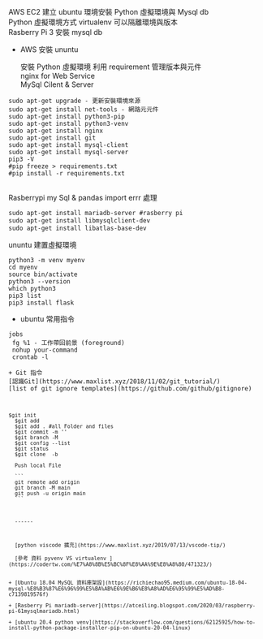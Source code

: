 AWS EC2 建立 ubuntu 環境安裝 Python 虛擬環境與 Mysql db<br>Python 虛擬環境方式 virtualenv 可以隔離環境與版本<br>Rasberry Pi 3 安裝 mysql db<p>



+ AWS  安裝 ununtu <br>

  安裝 Python  虛擬環境 利用 requirement 管理版本與元件<br> nginx for Web Service<br> MySql Cilent & Server<br>


<pre><code>sudo apt-get upgrade - 更新安裝環境來源
sudo apt-get install net-tools - 網路元元件
sudo apt-get install python3-pip 
sudo apt-get install python3-venv 
sudo apt-get install nginx
sudo apt-get install git 
sudo apt-get install mysql-client
sudo apt-get install mysql-server
pip3 -V
#pip freeze > requirements.txt
#pip install -r requirements.txt
</code>
</pre>


Rasberrypi my Sql & pandas import errr 處理

```html
sudo apt-get install mariadb-server #rasberry pi
sudo apt-get install libmysqlclient-dev
sudo apt-get install libatlas-base-dev
```

ununtu 建置虛擬環境<br>

<pre><code>python3 -m venv myenv
cd myenv
source bin/activate
python3 --version
which python3
pip3 list
pip3 install flask
</code></pre>

+ ubuntu 常用指令
<pre><code>jobs
 fg %1 - 工作帶回前景 (foreground)
 nohup your-command 
 crontab -l 

+ Git 指令<br>[認識Git](https://www.maxlist.xyz/2018/11/02/git_tutorial/)<br>[list of git ignore templates](https://github.com/github/gitignore)

  <pre><code>$git init
  $git add <file>
  $git add . #all Folder and files
  $git commit -m '<command>'
  $git branch -M 
  $git config --list
  $git status
  $git clone <repo URL> -b

  Push local File

  ```
  git remote add origin <URL>
  git branch -M main
  git push -u origin main
  ```
  

  
  ------
  
  
  
  [python viscode 擴充](https://www.maxlist.xyz/2019/07/13/vscode-tip/)
  
  [參考 資料 pyvenv VS virtualenv ](https://codertw.com/%E7%A8%8B%E5%BC%8F%E8%AA%9E%E8%A8%80/471323/)<br>

+ [Ubuntu 18.04 MySQL 資料庫架設](https://richiechao95.medium.com/ubuntu-18-04-mysql-%E8%B3%87%E6%96%99%E5%BA%AB%E6%9E%B6%E8%A8%AD%E6%95%99%E5%AD%B8-c7139819576f)<br>
+ [Rasberry Pi mariadb-server](https://atceiling.blogspot.com/2020/03/raspberry-pi-61mysqlmariadb.html)<br>
+ [ubuntu 20.4 python venv](https://stackoverflow.com/questions/62125925/how-to-install-python-package-installer-pip-on-ubuntu-20-04-linux)<br>
